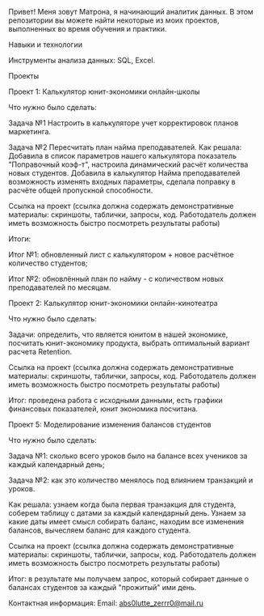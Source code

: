 Привет! Меня зовут Матрона, я начинающий аналитик данных. В этом репозитории вы можете найти некоторые из моих проектов, выполненных во время обучения и практики.

Навыки и технологии

Инструменты анализа данных: SQL, Excel.

Проекты

Проект 1: Калькулятор юнит-экономики онлайн-школы

Что нужно было сделать:

Задача №1 Настроить в калькуляторе учет корректировок планов маркетинга.

Задача №2 Пересчитать план найма преподавателей.
Как решала: Добавила в список параметров нашего калькулятора показатель "Поправочный коэф-т", настроила динамический расчёт количества новых студентов. Добавила в калькулятор Найма преподавателей возможность изменять входных параметры, сделала поправку в расчёте общей пропускной способности.

Ссылка на проект (ссылка должна содержать демонстративные материалы: скриншоты, таблички, запросы, код. Работодатель должен иметь возможность быстро посмотреть результаты работы)

Итоги:

Итог №1: обновленный лист с калькулятором + новое расчётное количество студентов;

Итог №2: обновлённый план по найму - с количеством новых преподавателей по месяцам.


Проект 2: Калькулятор юнит-экономики онлайн-кинотеатра

Что нужно было сделать:

Задачи: определить, что является юнитом в нашей экономике, посчитать юнит-экономику продукта, выбрать оптимальный вариант расчета Retention.

Ссылка на проект (ссылка должна содержать демонстративные материалы: скриншоты, таблички, запросы, код. Работодатель должен иметь возможность быстро посмотреть результаты работы)

Итог: проведена работа с исходными данными, есть графики финансовых показателей, юнит экономика посчитана.


Проект 5: Моделирование изменения балансов студентов

Что нужно было сделать:

Задача №1: сколько всего уроков было на балансе всех учеников за каждый календарный день; 

Задача №2: как это количество менялось под влиянием транзакций и уроков.

Как решала: узнаем когда была первая транзакция для студента, соберем таблицу с датами за каждый календарный день. Узнаем за какие даты имеет смысл собирать баланс, находим все изменения балансов, вычесляем баланс для каждого студента.

Ссылка на проект (ссылка должна содержать демонстративные материалы: скриншоты, таблички, запросы, код. Работодатель должен иметь возможность быстро посмотреть результаты работы)

Итог: в результате мы получаем запрос, который собирает данные о балансах студентов за каждый "прожитый" ими день.

Контактная информация:
Email: abs0lutte_zerrr0@mail.ru
